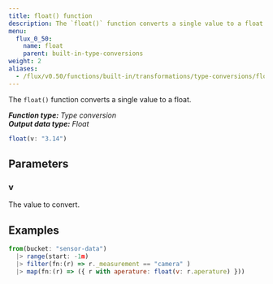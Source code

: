 ```yaml
---
title: float() function
description: The `float()` function converts a single value to a float.
menu:
  flux_0_50:
    name: float
    parent: built-in-type-conversions
weight: 2
aliases:
  - /flux/v0.50/functions/built-in/transformations/type-conversions/float/
---
```


The `float()` function converts a single value to a float.

_**Function type:** Type conversion_  
_**Output data type:** Float_

```js
float(v: "3.14")
```

## Parameters

### v
The value to convert.

## Examples
```js
from(bucket: "sensor-data")
  |> range(start: -1m)
  |> filter(fn:(r) => r._measurement == "camera" )
  |> map(fn:(r) => ({ r with aperature: float(v: r.aperature) }))
```
